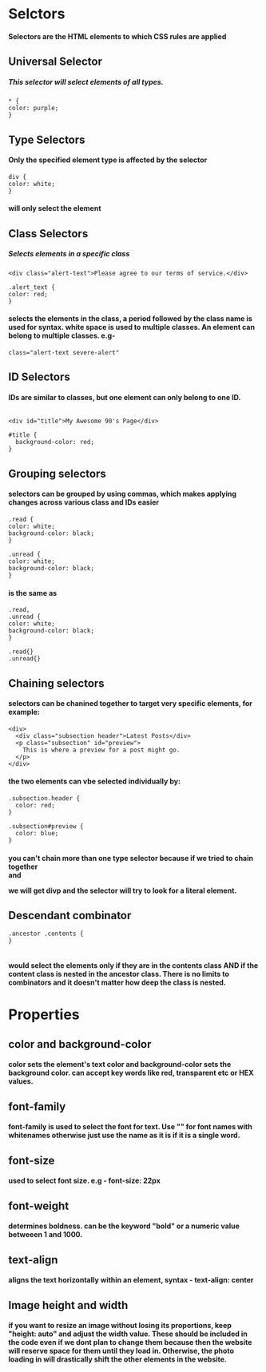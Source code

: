 # Selctors
#### Selectors are the HTML elements to which CSS rules are applied
## Universal Selector
##### This selector will select elements of all types. 
```
* {
color: purple;
}
```
## Type Selectors
#### Only the specified element type is affected by the selector
```
div {
color: white;
}
```
#### will only select the element <div>
## Class Selectors
##### Selects elements in a specific class
```
<div class="alert-text">Please agree to our terms of service.</div>

```
```
.alert_text {
color: red;
}
```
#### selects the elements in the class, a period followed by the class name is used for syntax. white space is used to multiple classes. An element can belong to multiple classes. e.g-
```
class="alert-text severe-alert"
```
## ID Selectors
#### IDs are similar to classes, but one element can only belong to one ID.
```

<div id="title">My Awesome 90's Page</div>

```
```
#title {
  background-color: red;
}

```
## Grouping selectors
#### selectors can be grouped by using commas, which makes applying changes across various class and IDs easier
```
.read {
color: white;
background-color: black;
}

.unread {
color: white;
background-color: black;
}
```
#### is the same as 
```
.read,
.unread {
color: white;
background-color: black;
}

.read{}
.unread{}
```
## Chaining selectors
#### selectors can be chanined together to target very specific elements, for example:
```
<div>
  <div class="subsection header">Latest Posts</div>
  <p class="subsection" id="preview">
    This is where a preview for a post might go.
  </p>
</div>
```
#### the two elements can vbe selected individually by:
```
.subsection.header {
  color: red;
}

.subsection#preview {
  color: blue;
}
```
#### you can't chain more than one type selector because if we tried to chain together <div> and <p> we will get divp and the selector will try to look for a literal <divp> element. 
## Descendant combinator
```
.ancestor .contents {
}
 
```
#### would select the elements only if they are in the contents class AND if the content class is nested in the ancestor class. There is no limits to combinators and it doesn't matter how deep the class is nested.
# Properties
## color and background-color
#### color sets the element's text color and background-color sets the background color. can accept key words like red, transparent etc or HEX values.
## font-family
#### font-family is used to select the font for text. Use "" for font names with whitenames otherwise just use the name as it is if it is a single word.
## font-size
#### used to select font size. e.g - font-size: 22px 
## font-weight
#### determines boldness. can be the keyword "bold" or a numeric value betweeen 1 and 1000.
## text-align
#### aligns the text horizontally within an element, syntax - text-align: center
## Image height and width
#### if you want to resize an image without losing its proportions, keep "height: auto" and adjust the width value. These should be included in the code even if we dont plan to change them because then the website will reserve space for them until they load in. Otherwise, the photo loading in will drastically shift the other elements in the website. 
